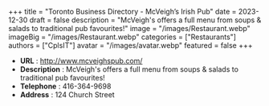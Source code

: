 +++
title = "Toronto Business Directory - McVeigh’s Irish Pub"
date = 2023-12-30
draft = false
description = "McVeigh's offers a full menu from soups & salads to traditional pub favourites!"
image = "/images/Restaurant.webp"
imageBig = "/images/Restaurant.webp"
categories = ["Restaurants"]
authors = ["CplsIT"]
avatar = "/images/avatar.webp"
featured = false
+++


* **URL** :  http://www.mcveighspub.com/
* **Description** : McVeigh's offers a full menu from soups & salads to traditional pub favourites!
* **Telephone** : 416-364-9698
* **Address** : 124 Church Street